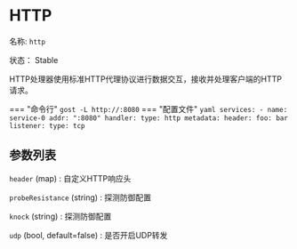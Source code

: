 # HTTP

名称: `http`

状态： Stable

HTTP处理器使用标准HTTP代理协议进行数据交互，接收并处理客户端的HTTP请求。

=== "命令行"
    ```
	gost -L http://:8080
	```
=== "配置文件"
    ```yaml
	services:
	- name: service-0
	  addr: ":8080"
	  handler:
		type: http
		metadata:
		  header:
		    foo: bar
	  listener:
		type: tcp
	```

## 参数列表

`header` (map)
:    自定义HTTP响应头

`probeResistance` (string)
:    探测防御配置

`knock` (string)
:    探测防御配置

`udp` (bool, default=false)
:    是否开启UDP转发